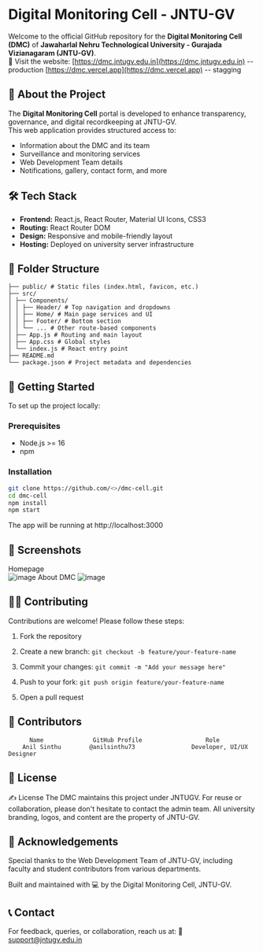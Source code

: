 # Digital Monitoring Cell - JNTU-GV

Welcome to the official GitHub repository for the **Digital Monitoring Cell (DMC)** of **Jawaharlal Nehru Technological University - Gurajada Vizianagaram (JNTU-GV)**.  
🔗 Visit the website: [https://dmc.jntugv.edu.in](https://dmc.jntugv.edu.in) -- production
                      [https://dmc.vercel.app](https://dmc.vercel.app) -- stagging

## 📌 About the Project

The **Digital Monitoring Cell** portal is developed to enhance transparency, governance, and digital recordkeeping at JNTU-GV.  
This web application provides structured access to:

- Information about the DMC and its team
- Surveillance and monitoring services
- Web Development Team details
- Notifications, gallery, contact form, and more

## 🛠️ Tech Stack

- **Frontend:** React.js, React Router, Material UI Icons, CSS3
- **Routing:** React Router DOM
- **Design:** Responsive and mobile-friendly layout
- **Hosting:** Deployed on university server infrastructure

## 📂 Folder Structure
```
├── public/ # Static files (index.html, favicon, etc.)
├── src/
│ ├── Components/
│ │ ├── Header/ # Top navigation and dropdowns
│ │ ├── Home/ # Main page services and UI
│ │ ├── Footer/ # Bottom section
│ │ └── ... # Other route-based components
│ ├── App.js # Routing and main layout
│ ├── App.css # Global styles
│ └── index.js # React entry point
├── README.md 
└── package.json # Project metadata and dependencies
```


## 🚀 Getting Started

To set up the project locally:

### Prerequisites

- Node.js >= 16
- npm

### Installation

```bash
git clone https://github.com/<>/dmc-cell.git
cd dmc-cell
npm install
npm start
```

The app will be running at http://localhost:3000

## 📸 Screenshots
Homepage	                                                                                                                                 
![image](https://github.com/user-attachments/assets/518e0766-2d92-417e-a14c-51cf8fa296ca)
 About DMC
![image](https://github.com/user-attachments/assets/f680e185-f189-4514-a466-c2ad523cab4c)

## 🧑‍💻 Contributing
Contributions are welcome! Please follow these steps:

1. Fork the repository

2. Create a new branch: ```git checkout -b feature/your-feature-name```

3. Commit your changes: ``` git commit -m "Add your message here" ```

4. Push to your fork: ``` git push origin feature/your-feature-name ```

5. Open a pull request


## 👥 Contributors
```
      Name	            GitHub Profile	                Role
    Anil Sinthu        @anilsinthu73	            Developer, UI/UX Designer
```
## 📄 License
✍️ License
The DMC maintains this project under JNTUGV. For reuse or collaboration, please don't hesitate to contact the admin team.
All university branding, logos, and content are the property of JNTU-GV.

## 🙌 Acknowledgements
Special thanks to the Web Development Team of JNTU-GV, including faculty and student contributors from various departments.

Built and maintained with 💻 by the Digital Monitoring Cell, JNTU-GV.

## 📞 Contact
For feedback, queries, or collaboration, reach us at:
📧 support@jntugv.edu.in
